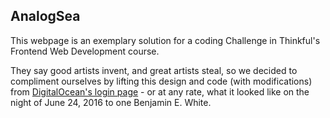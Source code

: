 ## AnalogSea

This webpage is an exemplary solution for a coding Challenge in Thinkful's Frontend Web Development course.

They say good artists invent, and great artists steal, so we decided to compliment ourselves by lifting this design and code (with modifications) from [DigitalOcean's login page](https://cloud.digitalocean.com/login) - or at any rate, what it looked like on the night of June 24, 2016 to one Benjamin E. White.
